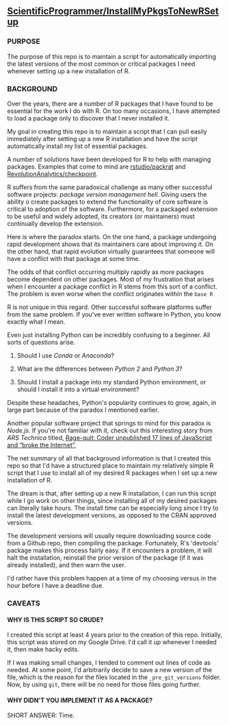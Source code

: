 ## [ScientificProgrammer/InstallMyPkgsToNewRSetup](https://github.com/ScientificProgrammer/InstallMyPkgsToNewRSetup)

### PURPOSE

The purpose of this repo is to maintain a script for automatically importing the latest
versions of the most common or critical packages I need whenever setting up a
new installation of R.

### BACKGROUND

Over the years, there are a number of R packages that I have found to be essential
for the work I do with R. On too many occasions, I have attempted to load a package
only to discover that I never installed it.

My goal in creating this repo is to maintain a script that I can pull easily
immediately after setting up a new R installation and have the script
automatically install my list of essential packages.

A number of solutions have been developed for R to help with managing packages. Examples
that come to mind are [rstudio/packrat](https://github.com/rstudio/packrat) and
[RevolutionAnalytics/checkpoint](https://github.com/RevolutionAnalytics/checkpoint).

R suffers from the same paradoxical challenge as many other successful
software projects: *package version management hell*. Giving users the ability
o create packages to extend the functionality of core software is critical
to adoption of the software. Furthermore, for a packaged extension to be useful
and widely adopted, its creators (or maintainers) must continually develop the
extension.

Here is where the paradox starts. On the one hand, a package undergoing rapid
development shows that its maintainers care about improving it. On the other hand,
that rapid evolution virtually guarantees that someone will have a conflict with
that package at some time.

The odds of that conflict occurring multiply rapidly as more packages become
dependent on other packages. Most of my frustration that arises when I
encounter a package conflict in R stems from this sort of a conflict. The
problem is even worse when the conflict originates within the `base R`

R is not unique in this regard. Other successful software platforms suffer from
the same problem. If you've ever written software in Python, you know
exactly what I mean.

Even just installing Python can be incredibly confusing to a beginner. All sorts
of questions arise.

1. Should I use *Conda* or *Anaconda*?

1. What are the differences between *Python 2* and *Python 3*?

1. Should I install a package into my standard Python environment, or
   should I install it into a virtual environment?
   
Despite these headaches, Python's popularity continues to grow, again, in large
part because of the paradox I mentioned earlier.

Another popular software project that springs to mind for this paradox
is *Node.js*. If you're not familiar with it, check out
this interesting story from *ARS Technica* titled, [Rage-quit: Coder unpublished 17 lines of JavaScript and “broke the Internet”](https://arstechnica.com/information-technology/2016/03/rage-quit-coder-unpublished-17-lines-of-javascript-and-broke-the-internet/),


The net summary of all that background information is that I created this
repo so that I'd have a structured place to maintain my relatively simple
R script that I use to install all of my desired R packages when I set
up a new installation of R.

The dream is that, after setting up a new R installation, I can run this
script while I go work on other things, since installing all of my
desired packages can literally take hours. The install time can be
especially long since I try to install the latest development versions,
as opposed to the CRAN approved versions.

The development versions will usually require downloading source code
from a Github repo, then compiling the package. Fortunately,
R's 'devtools' package makes this process fairly easy. If it encounters
a problem, it will halt the installation, reinstall the prior version
of the package (if it was already installed), and then warn the user.

I'd rather have this problem happen at a time of my choosing versus
in the hour before I have a deadline due.

### CAVEATS

#### WHY IS THIS SCRIPT SO CRUDE?
I created this script at least 4 years prior to the creation of this repo. Initially,
this script was stored on my Google Drive. I'd call it up whenever I needed it,
then make hacky edits.

If I was making small changes, I tended to comment out lines of code
as needed. At some point, I'd arbitrarily decide to save a new version
of the file, which is the reason for the files located in the `_pre_git_versions`
folder. Now, by using `git`, there will be no need for those files going further.


#### WHY DIDN'T YOU IMPLEMENT IT AS A PACKAGE?

SHORT ANSWER: Time.

